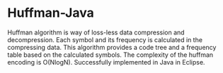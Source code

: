 Huffman-Java
============

Huffman algorithm is way of loss-less data compression and decompression. Each symbol and its frequency is calculated in the compressing data. This algorithm provides a code tree and a frequency table based on the calculated symbols. The complexity of the huffman encoding is O(NlogN). Successfully implemented in Java in Eclipse. 
